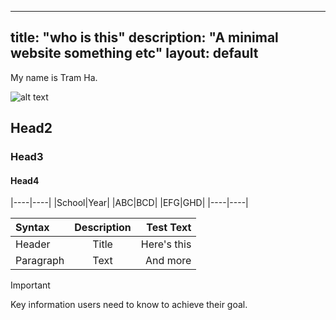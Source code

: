 -----
title: "who is this"
description: "A minimal website something etc"
layout: default
-----

My name is Tram Ha.

![alt text](https://www.huck.psu.edu/assets/uploads/staff/_480x480_crop_center-center_100_none/tmh6573.jpg "Avatar Title Text 1")

## Head2
### Head3
#### Head4

|----|----|
|School|Year|
|ABC|BCD|
|EFG|GHD|
|----|----|

| Syntax      | Description | Test Text     |
| :---        |    :----:   |          ---: |
| Header      | Title       | Here's this   |
| Paragraph   | Text        | And more      |

> [!IMPORTANT]
> Key information users need to know to achieve their goal.

